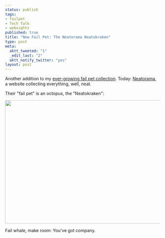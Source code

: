```yaml
--- 
status: publish
tags: 
- failpet
- Tech Talk
- websights
published: true
title: "New Fail Pet: The Neatorama Neatokraken"
type: post
meta: 
  aktt_tweeted: "1"
  _edit_last: "2"
  aktt_notify_twitter: "yes"
layout: post
---
```

Another addition to my <a href="http://fredericiana.com/tag/failpet/">ever-growing fail pet collection</a>. Today: <a href="http://neatorama.com">Neatorama</a>, a website collecting everything, well, neat.

Their "fail pet" is an octopus, the "Neatokraken":

<a href="http://fredericiana.com/wp-content/uploads/2010/03/neatokraken-splash.jpg"><img src="http://fredericiana.com/wp-content/uploads/2010/03/neatokraken-splash-533x400.jpg" alt="" title="neatokraken" width="533" height="400" class="alignnone size-large wp-image-2659" /></a>

Fail whale, make room: You've got company.
